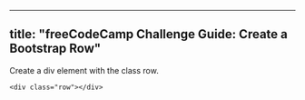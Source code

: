 
---
title: "freeCodeCamp Challenge Guide: Create a Bootstrap Row"
---

Create a div element with the class row.

    <div class="row"></div>
